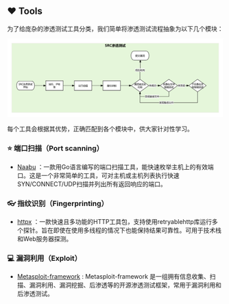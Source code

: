 ## :heart: Tools

为了给庞杂的渗透测试工具分类，我们简单将渗透测试流程抽象为以下几个模块：

![](../img/FlowChart.png)

每个工具会根据其优势，正确匹配到各个模块中，供大家针对性学习。

### :star: 端口扫描（Port scanning）

- [Naabu](https://github.com/projectdiscovery/naabu) ：一款用Go语言编写的端口扫描工具，能快速枚举主机上的有效端口。这是一个非常简单的工具，可对主机或主机列表执行快速SYN/CONNECT/UDP扫描并列出所有返回响应的端口。


### :eyeglasses:  指纹识别（Fingerprinting）

- [httpx](https://github.com/projectdiscovery/httpx) ：一款快速且多功能的HTTP工具包，支持使用retryablehttp库运行多个探针。旨在即使在使用多线程的情况下也能保持结果可靠性。可用于技术栈和Web服务器探测。

### :computer: 漏洞利用（Exploit）

- [Metasploit-framework](https://github.com/rapid7/metasploit-framework) : Metasploit-framework 是一组拥有信息收集、扫描、漏洞利用、漏洞挖掘、后渗透等的开源渗透测试框架，常用于漏洞利用和后渗透测试。

